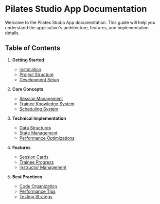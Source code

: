 # Pilates Studio App Documentation

Welcome to the Pilates Studio App documentation. This guide will help you understand the application's architecture, features, and implementation details.

## Table of Contents

1. **Getting Started**

   - [Installation](./getting-started/installation.md)
   - [Project Structure](./getting-started/project-structure.md)
   - [Development Setup](./getting-started/development-setup.md)

2. **Core Concepts**

   - [Session Management](./core-concepts/session-management.md)
   - [Trainee Knowledge System](./core-concepts/trainee-knowledge.md)
   - [Scheduling System](./core-concepts/scheduling.md)

3. **Technical Implementation**

   - [Data Structures](./technical/data-structures.md)
   - [State Management](./technical/state-management.md)
   - [Performance Optimizations](./technical/performance.md)

4. **Features**

   - [Session Cards](./features/session-cards.md)
   - [Trainee Progress](./features/trainee-progress.md)
   - [Instructor Management](./features/instructor-management.md)

5. **Best Practices**
   - [Code Organization](./best-practices/code-organization.md)
   - [Performance Tips](./best-practices/performance-tips.md)
   - [Testing Strategy](./best-practices/testing.md)

